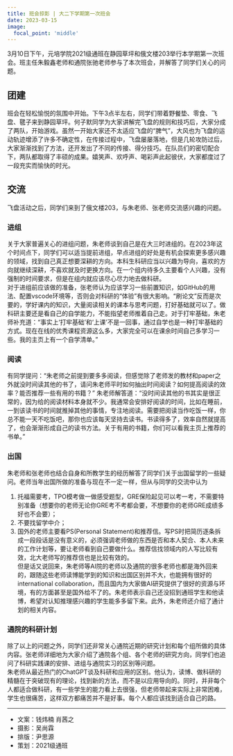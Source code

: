 ```yaml
---
title: 班会掠影 | 大二下学期第一次班会
date: 2023-03-15
image:
  focal_point: 'middle'
---
```


3月10日下午，元培学院2021级通班在静园草坪和俄文楼203举行本学期第一次班会。班主任朱毅鑫老师和通院张驰老师参与了本次班会，并解答了同学们关心的问题。

<!--more-->

## 团建
班会在轻松愉悦的氛围中开始。下午3点半左右，同学们带着野餐垫、零食、飞盘、毽子来到静园草坪。何子默同学为大家讲解完飞盘的规则和技巧后，大家分成了两队，开始游戏。虽然一开始大家还不太适应飞盘的“脾气”，大风也为飞盘的运动轨迹增添了许多不确定性，在传接过程中，飞盘屡屡落地，但是几轮攻防过后，大家渐渐找到了方法，还开发出了不同的传接、得分技巧。在队员们的密切配合下，两队都取得了丰硕的成果。嬉笑声、欢呼声、喝彩声此起彼伏，大家都度过了一段充实而愉快的时光。

## 交流
飞盘活动之后，同学们来到了俄文楼203，与朱老师、张老师交流感兴趣的问题。  

### 进组
关于大家普遍关心的进组问题，朱老师谈到自己是在大三时进组的。在2023年这个时间点下，同学们可以适当提前进组，早点进组的好处是有机会探索更多感兴趣的领域，找到自己真正想要深耕的方向。本科生科研应当以兴趣为导向，喜欢的方向就继续深耕，不喜欢就及时更换方向。在一个组内待多久主要看个人兴趣，没有强制的时间要求，但是在组内就应该尽心尽力地去做科研。  
对于进组前应该做的准备，张老师认为应该学习一些前置知识，如GitHub的用法、配置vscode环境等，否则会对科研的“体验”有很大影响。“刷论文”反而是次要的，学好课内的知识，大量阅读相关的课本与思考问题，打好基础就可以了。做科研主要还是看自己的自学能力，不能指望老师推着自己走。对于打牢基础，朱老师补充道：“事实上‘打牢基础’和‘上课’不是一回事，通过自学也是一种打牢基础的方式。现在在线的优秀课程资源这么多，大家完全可以在课余时间自己多学习一些。我的主页上有一个自学清单。”

### 阅读
有同学提问：“朱老师之前提到要多多阅读，但感觉除了老师发的教材和paper之外就没时间读其他的书了，请问朱老师平时如何抽出时间阅读？如何提高阅读的效率？能否推荐一些有用的书籍？”
朱老师解答道：“没时间读其他的书其实是很正常的，因为给的阅读材料本身就不少。我通常会安排好阅读的时间，比如在睡前，一到该读书的时间就推掉其他的事情，专注地阅读。需要把阅读当作吃饭一样，你总不能一天不吃饭吧，那你也应该每天坚持去读书。书读得多了，效率自然就提高了，也会渐渐形成自己的读书方法。关于有用的书籍，你们可以看我主页上推荐的书单。”

### 出国
朱老师和张老师也结合自身和所教学生的经历解答了同学们关于出国留学的一些疑问。老师当年出国所做的准备与现在不一定一样，但从与同学的交流中认为   
1. 托福需要考，TPO模考做一做感受题型，GRE保险起见可以考一考，不需要特别准备（想要你的老师无论你GRE考不考都会要，不想要你的老师GRE成绩多好也不会要）；  
2. 不要找留学中介；  
3. 国外的老师主要看PS(Personal Statement)和推荐信。写PS时把简历逐条拆成一段段话是没有意义的，必须强调老师做的东西是否和本人契合、本人未来的工作计划等，要让老师看到自己要做什么。推荐信找领域内的人写比较有效，北大老师写的推荐信也是比较有效的。  
但是话又说回来，朱老师等AI院的老师以及通院的很多老师也都是海外回来的，跟随这些老师读博能学到的知识和出国区别并不大，也能拥有很好的international collaboration，而且国内为大家做AI研究提供了很好的资源与环境，有的方面甚至是国外给不了的。朱老师表示自己还没招到通班学生和他读博，希望对认知推理感兴趣的学生能多多留下来。此外，朱老师还介绍了通计划的相关内容。

### 通院的科研计划
除了以上的问题之外，同学们还非常关心通院近期的研究计划和每个组所做的具体内容。张老师详细地为大家介绍了通院各个组、各个老师的研究方向，同学们也追问了科研实践课的安排、进组与通院实习的区别等问题。  
朱老师从最近热门的ChatGPT谈及科研和应用的区别。他认为，读博、做科研的精髓在于突破现有的理论，找到新的方法，而不是以应用导向的。同时，并非每个人都适合做科研，有一些学生的能力看上去很强，但老师带起来实际上非常困难，学生也很痛苦，这样双方都痛苦并不是好事。每个人都应该找到适合自己的路。

---

- 文案：钱炜楠 肖茜之
- 摄影：吴尚霖
- 排版：尹思源
- 策划：2021级通班